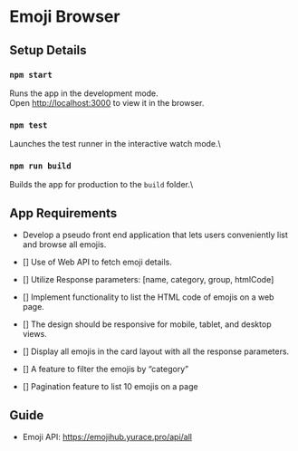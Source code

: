 # Emoji Browser

## Setup Details

### `npm start`

Runs the app in the development mode.\
Open [http://localhost:3000](http://localhost:3000) to view it in the browser.

### `npm test`

Launches the test runner in the interactive watch mode.\

### `npm run build`

Builds the app for production to the `build` folder.\

## App Requirements

- Develop a pseudo front end application that lets users conveniently list and browse all emojis.

- [] Use of Web API to fetch emoji details.
- [] Utilize Response parameters: [name, category, group, htmlCode]
- [] Implement functionality to list the HTML code of emojis on a web page.
- [] The design should be responsive for mobile, tablet, and desktop views.
- [] Display all emojis in the card layout with all the response parameters.
- [] A feature to filter the emojis by “category”
- [] Pagination feature to list 10 emojis on a page

## Guide

- Emoji API: https://emojihub.yurace.pro/api/all
